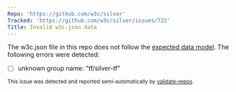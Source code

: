 ```yaml
---
Repo: 'https://github.com/w3c/silver'
Tracked: 'https://github.com/w3c/silver/issues/722'
Title: Invalid w3c.json data
---
```


The w3c.json file in this repo does not follow the [expected data model](https://w3c.github.io/w3c.json.html). The following errors were detected:
* [ ] unknown group name: "tf/silver-tf"

<sub>This issue was detected and reported semi-automatically by [validate-repos](https://github.com/w3c/validate-repos/).</sub>
